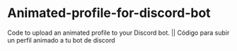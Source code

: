 # Animated-profile-for-discord-bot
Code to upload an animated profile to your Discord bot. || Código para subir un perfil animado a tu bot de discord
